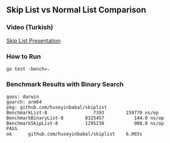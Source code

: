 ## Skip List vs Normal List Comparison
### Video (Turkish)
[Skip List Presentation](https://twitter.com/huseyinbabal/status/1463748696580018177)
### How to Run
`go test -bench=.`

### Benchmark Results with Binary Search
```
goos: darwin
goarch: arm64
pkg: github.com/huseyinbabal/skiplist
BenchmarkList-8         	    7393	    159770 ns/op
BenchmarkBinaryList-8   	 8325457	       144.0 ns/op
BenchmarkSkipList-8     	 1295238	       908.0 ns/op
PASS
ok  	github.com/huseyinbabal/skiplist	6.065s
```